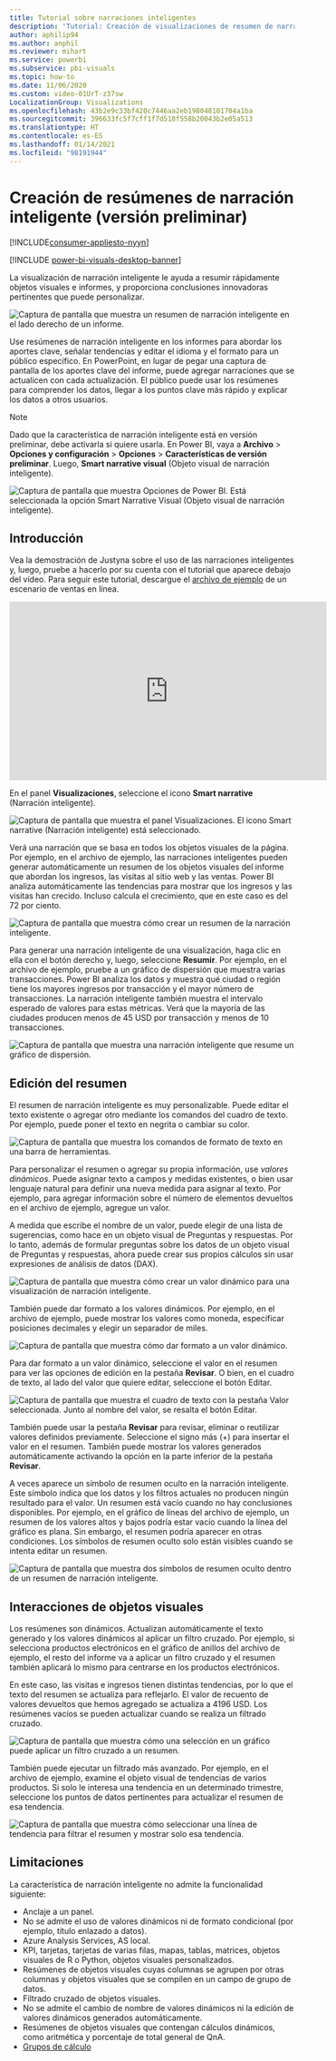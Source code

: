 ```yaml
---
title: Tutorial sobre narraciones inteligentes
description: 'Tutorial: Creación de visualizaciones de resumen de narración inteligente en Power BI'
author: aphilip94
ms.author: anphil
ms.reviewer: mihart
ms.service: powerbi
ms.subservice: pbi-visuals
ms.topic: how-to
ms.date: 11/06/2020
ms.custom: video-01UrT-z37sw
LocalizationGroup: Visualizations
ms.openlocfilehash: 43b2e9c33bf420c7446aa2eb198048101704a1ba
ms.sourcegitcommit: 396633fc5f7cff1f7d518f558b20043b2e05a513
ms.translationtype: HT
ms.contentlocale: es-ES
ms.lasthandoff: 01/14/2021
ms.locfileid: "98191944"
---
```

# <a name="create-smart-narrative-summaries-preview"></a>Creación de resúmenes de narración inteligente (versión preliminar)

[!INCLUDE[consumer-appliesto-nyyn](../includes/consumer-appliesto-nyyn.md)]    

[!INCLUDE [power-bi-visuals-desktop-banner](../includes/power-bi-visuals-desktop-banner.md)]

La visualización de narración inteligente le ayuda a resumir rápidamente objetos visuales e informes, y proporciona conclusiones innovadoras pertinentes que puede personalizar.

![Captura de pantalla que muestra un resumen de narración inteligente en el lado derecho de un informe.](media/power-bi-visualization-smart-narratives/1.png)

Use resúmenes de narración inteligente en los informes para abordar los aportes clave, señalar tendencias y editar el idioma y el formato para un público específico. En PowerPoint, en lugar de pegar una captura de pantalla de los aportes clave del informe, puede agregar narraciones que se actualicen con cada actualización. El público puede usar los resúmenes para comprender los datos, llegar a los puntos clave más rápido y explicar los datos a otros usuarios.

>[!NOTE]
> Dado que la característica de narración inteligente está en versión preliminar, debe activarla si quiere usarla. En Power BI, vaya a **Archivo** > **Opciones y configuración** > **Opciones** > **Características de versión preliminar**. Luego, **Smart narrative visual** (Objeto visual de narración inteligente).
>
>![Captura de pantalla que muestra Opciones de Power BI. Está seleccionada la opción Smart Narrative Visual (Objeto visual de narración inteligente).](media/power-bi-visualization-smart-narratives/2.png)



## <a name="get-started"></a>Introducción 
Vea la demostración de Justyna sobre el uso de las narraciones inteligentes y, luego, pruebe a hacerlo por su cuenta con el tutorial que aparece debajo del vídeo.  Para seguir este tutorial, descargue el [archivo de ejemplo](https://github.com/microsoft/powerbi-desktop-samples/blob/main/Monthly%20Desktop%20Blog%20Samples/2020/2020SU09%20Blog%20Demo%20-%20September.pbix) de un escenario de ventas en línea.

<iframe width="560" height="315" src="https://www.youtube.com/embed/01UrT-z37sw" frameborder="0" allow="accelerometer; autoplay; clipboard-write; encrypted-media; gyroscope; picture-in-picture" allowfullscreen></iframe>

En el panel **Visualizaciones**, seleccione el icono **Smart narrative** (Narración inteligente).

![Captura de pantalla que muestra el panel Visualizaciones. El icono Smart narrative (Narración inteligente) está seleccionado.](media/power-bi-visualization-smart-narratives/3.png)

Verá una narración que se basa en todos los objetos visuales de la página. Por ejemplo, en el archivo de ejemplo, las narraciones inteligentes pueden generar automáticamente un resumen de los objetos visuales del informe que abordan los ingresos, las visitas al sitio web y las ventas. Power BI analiza automáticamente las tendencias para mostrar que los ingresos y las visitas han crecido. Incluso calcula el crecimiento, que en este caso es del 72 por ciento.
 
![Captura de pantalla que muestra cómo crear un resumen de la narración inteligente.](media/power-bi-visualization-smart-narratives/4.gif)
 
Para generar una narración inteligente de una visualización, haga clic en ella con el botón derecho y, luego, seleccione **Resumir**. Por ejemplo, en el archivo de ejemplo, pruebe a un gráfico de dispersión que muestra varias transacciones. Power BI analiza los datos y muestra qué ciudad o región tiene los mayores ingresos por transacción y el mayor número de transacciones. La narración inteligente también muestra el intervalo esperado de valores para estas métricas. Verá que la mayoría de las ciudades producen menos de 45 USD por transacción y menos de 10 transacciones.
 
  
![Captura de pantalla que muestra una narración inteligente que resume un gráfico de dispersión.](media/power-bi-visualization-smart-narratives/5.gif)
 
## <a name="edit-the-summary"></a>Edición del resumen
 
El resumen de narración inteligente es muy personalizable. Puede editar el texto existente o agregar otro mediante los comandos del cuadro de texto. Por ejemplo, puede poner el texto en negrita o cambiar su color.
 
![Captura de pantalla que muestra los comandos de formato de texto en una barra de herramientas.](media/power-bi-visualization-smart-narratives/6.png)
  
Para personalizar el resumen o agregar su propia información, use *valores dinámicos*. Puede asignar texto a campos y medidas existentes, o bien usar lenguaje natural para definir una nueva medida para asignar al texto. Por ejemplo, para agregar información sobre el número de elementos devueltos en el archivo de ejemplo, agregue un valor. 

A medida que escribe el nombre de un valor, puede elegir de una lista de sugerencias, como hace en un objeto visual de Preguntas y respuestas. Por lo tanto, además de formular preguntas sobre los datos de un objeto visual de Preguntas y respuestas, ahora puede crear sus propios cálculos sin usar expresiones de análisis de datos (DAX). 
  
![Captura de pantalla que muestra cómo crear un valor dinámico para una visualización de narración inteligente.](media/power-bi-visualization-smart-narratives/7.gif)
  
También puede dar formato a los valores dinámicos. Por ejemplo, en el archivo de ejemplo, puede mostrar los valores como moneda, especificar posiciones decimales y elegir un separador de miles. 
   
![Captura de pantalla que muestra cómo dar formato a un valor dinámico.](media/power-bi-visualization-smart-narratives/8.gif)
   
Para dar formato a un valor dinámico, seleccione el valor en el resumen para ver las opciones de edición en la pestaña **Revisar**. O bien, en el cuadro de texto, al lado del valor que quiere editar, seleccione el botón Editar. 
   
![Captura de pantalla que muestra el cuadro de texto con la pestaña Valor seleccionada. Junto al nombre del valor, se resalta el botón Editar.](media/power-bi-visualization-smart-narratives/9.png)
   
También puede usar la pestaña **Revisar** para revisar, eliminar o reutilizar valores definidos previamente. Seleccione el signo más (+) para insertar el valor en el resumen. También puede mostrar los valores generados automáticamente activando la opción en la parte inferior de la pestaña **Revisar**.

A veces aparece un símbolo de resumen oculto en la narración inteligente. Este símbolo indica que los datos y los filtros actuales no producen ningún resultado para el valor. Un resumen está vacío cuando no hay conclusiones disponibles. Por ejemplo, en el gráfico de líneas del archivo de ejemplo, un resumen de los valores altos y bajos podría estar vacío cuando la línea del gráfico es plana. Sin embargo, el resumen podría aparecer en otras condiciones. Los símbolos de resumen oculto solo están visibles cuando se intenta editar un resumen.


![Captura de pantalla que muestra dos símbolos de resumen oculto dentro de un resumen de narración inteligente.](media/power-bi-visualization-smart-narratives/10.png)
   
## <a name="visual-interactions"></a>Interacciones de objetos visuales
Los resúmenes son dinámicos. Actualizan automáticamente el texto generado y los valores dinámicos al aplicar un filtro cruzado. Por ejemplo, si selecciona productos electrónicos en el gráfico de anillos del archivo de ejemplo, el resto del informe va a aplicar un filtro cruzado y el resumen también aplicará lo mismo para centrarse en los productos electrónicos.  

En este caso, las visitas e ingresos tienen distintas tendencias, por lo que el texto del resumen se actualiza para reflejarlo. El valor de recuento de valores devueltos que hemos agregado se actualiza a 4196 USD. Los resúmenes vacíos se pueden actualizar cuando se realiza un filtrado cruzado.
   
![Captura de pantalla que muestra cómo una selección en un gráfico puede aplicar un filtro cruzado a un resumen.](media/power-bi-visualization-smart-narratives/11.gif)
   
También puede ejecutar un filtrado más avanzado. Por ejemplo, en el archivo de ejemplo, examine el objeto visual de tendencias de varios productos. Si solo le interesa una tendencia en un determinado trimestre, seleccione los puntos de datos pertinentes para actualizar el resumen de esa tendencia.
   
![Captura de pantalla que muestra cómo seleccionar una línea de tendencia para filtrar el resumen y mostrar solo esa tendencia.](media/power-bi-visualization-smart-narratives/12.gif)
   
## <a name="limitations"></a>Limitaciones

La característica de narración inteligente no admite la funcionalidad siguiente:
- Anclaje a un panel. 
- No se admite el uso de valores dinámicos ni de formato condicional (por ejemplo, título enlazado a datos).
- Azure Analysis Services, AS local.
- KPI, tarjetas, tarjetas de varias filas, mapas, tablas, matrices, objetos visuales de R o Python, objetos visuales personalizados. 
- Resúmenes de objetos visuales cuyas columnas se agrupen por otras columnas y objetos visuales que se compilen en un campo de grupo de datos. 
- Filtrado cruzado de objetos visuales.
- No se admite el cambio de nombre de valores dinámicos ni la edición de valores dinámicos generados automáticamente.
- Resúmenes de objetos visuales que contengan cálculos dinámicos, como aritmética y porcentaje de total general de QnA. 
- [Grupos de cálculo](/analysis-services/tabular-models/calculation-groups)
   

